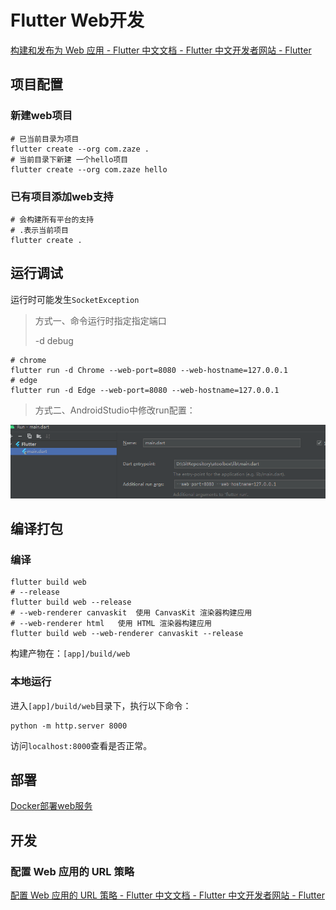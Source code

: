 # Flutter Web开发

[构建和发布为 Web 应用 - Flutter 中文文档 - Flutter 中文开发者网站 - Flutter](https://flutter.cn/docs/deployment/web#deploying-to-the-web)

## 项目配置

### 新建web项目

```shell
# 已当前目录为项目
flutter create --org com.zaze .
# 当前目录下新建 一个hello项目
flutter create --org com.zaze hello
```

### 已有项目添加web支持

```shell
# 会构建所有平台的支持
# .表示当前项目
flutter create .
```

## 运行调试

运行时可能发生`SocketException`

> 方式一、命令运行时指定指定端口
>
> -d debug

```shell
# chrome
flutter run -d Chrome --web-port=8080 --web-hostname=127.0.0.1
# edge
flutter run -d Edge --web-port=8080 --web-hostname=127.0.0.1
```

> 方式二、AndroidStudio中修改run配置：

![image-20221012211207722](./FlutterWeb.assets/image-20221012211207722.png)

## 编译打包

### 编译

```shell
flutter build web
# --release
flutter build web --release
# --web-renderer canvaskit  使用 CanvasKit 渲染器构建应用
# --web-renderer html   使用 HTML 渲染器构建应用
flutter build web --web-renderer canvaskit --release
```

构建产物在：`[app]/build/web`

### 本地运行

进入`[app]/build/web`目录下，执行以下命令：

```shell
python -m http.server 8000
```

访问`localhost:8000`查看是否正常。

## 部署

[Docker部署web服务](../web/Docker部署web服务.md)

## 开发

### 配置 Web 应用的 URL 策略

[配置 Web 应用的 URL 策略 - Flutter 中文文档 - Flutter 中文开发者网站 - Flutter](https://flutter.cn/docs/development/ui/navigation/url-strategies)
